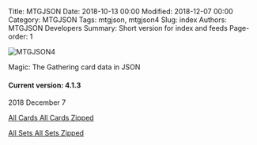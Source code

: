 Title: MTGJSON
Date: 2018-10-13 00:00
Modified: 2018-12-07 00:00
Category: MTGJSON
Tags: mtgjson, mtgjson4
Slug: index
Authors: MTGJSON Developers
Summary: Short version for index and feeds
Page-order: 1

<span id="logo">![MTGJSON4](img/logo.png)</span>

<div class="splash"><p>Magic: The Gathering card data in JSON
<p><h4>Current version: 4.1.3</h4>
2018 December 7
<div class="downloads">
  <p>
    <a href="json/AllCards.json"><i class="fa fa-file-text-o" aria-hidden="true"></i> All Cards</a><a href="json/AllCards.json.zip"><i class="fa fa-file-archive-o" aria-hidden="true"></i> All Cards Zipped</a><br>
  <p>
    <a href="json/AllSets.json"><i class="fa fa-file-text-o" aria-hidden="true"></i> All Sets</a><a href="json/AllSets.json.zip"><i class="fa fa-file-archive-o" aria-hidden="true"></i> All Sets Zipped</a><br>
  </div>
</div>
